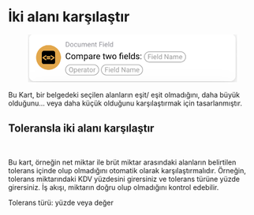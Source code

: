 # İki alanı karşılaştır



<figure><img src="../../../.gitbook/assets/image (24).png" alt=""><figcaption></figcaption></figure>

Bu Kart, bir belgedeki seçilen alanların eşit/ eşit olmadığını, daha büyük olduğunu... veya daha küçük olduğunu karşılaştırmak için tasarlanmıştır.



## Toleransla iki alanı karşılaştır

<figure><img src="https://lh7-us.googleusercontent.com/Qt90tjmjcLT32G-mRq3JeDC5rAL5Lkpk9jBhYFRoMF-jL0OPvJ4iKcmCz3FEn_L4WHysgTLRrlmr10ti4UJ1bojAQ57KBMXqySuykBFlQQWQ7dw7EJpr9Bw-th_1p4bA2_sGLUV6blAy1DblD4HFBVs" alt=""><figcaption></figcaption></figure>

Bu kart, örneğin net miktar ile brüt miktar arasındaki alanların belirtilen tolerans içinde olup olmadığını otomatik olarak karşılaştırmalıdır. Örneğin, tolerans miktarındaki KDV yüzdesini girersiniz ve tolerans türüne yüzde girersiniz. İş akışı, miktarın doğru olup olmadığını kontrol edebilir.

Tolerans türü: yüzde veya değer
